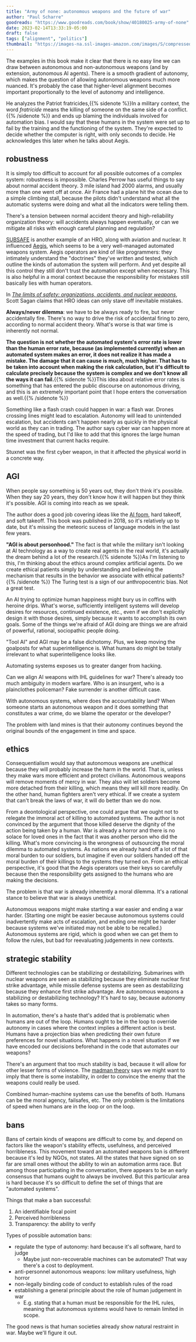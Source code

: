 ```yaml
---
title: "Army of none: autonomous weapons and the future of war"
author: "Paul Scharre"
goodreads: "https://www.goodreads.com/book/show/40180025-army-of-none"
date: 2023-02-14T13:33:19-05:00
draft: false
tags: ["alignment", "politics"]
thumbnail: "https://images-na.ssl-images-amazon.com/images/S/compressed.photo.goodreads.com/books/1529056546i/40180025.jpg"
---
```


The examples in this book make it clear that there is no easy line we can draw between autonomous and non-autonomous weapons (and by extension, autonomous AI agents). There is a smooth gradient of autonomy, which makes the question of allowing autonomous weapons much more nuanced. It's probably the case that higher-level alignment becomes important proportionally to the level of autonomy and intelligence.

He analyzes the Patriot fratricides,{{% sidenote %}}In a military context, the word *fratricide* means the killing of someone on the same side of a conflict.{{% /sidenote %}} and ends up blaming the individuals involved for automation bias. I would say that these humans in the system were set up to fail by the training and the functioning of the system. They're expected to decide whether the computer is right, with only seconds to decide. He acknowledges this later when he talks about Aegis.

## robustness

It is simply too difficult to account for all possible outcomes of a complex system: robustness is impossible. Charles Perrow has useful things to say about normal accident theory. 3 mile island had 2000 alarms, and usually more than one went off at once. Air France had a plane hit the ocean due to a simple climbing stall, because the pilots didn't understand what all the automatic systems were doing and what all the indicators were telling them.

There's a tension between normal accident theory and high-reliability organization theory: will accidents always happen eventually, or can we mitigate all risks with enough careful planning and regulation?

[SUBSAFE](https://en.wikipedia.org/wiki/SUBSAFE) is another example of an HRO, along with aviation and nuclear. It influenced [Aegis](https://en.wikipedia.org/wiki/Aegis_Combat_System), which seems to be a very well-managed automated weapons system. Aegis operators are kind of like programmers: they intimately understand the "doctrines" they've written and tested, which outline the kinds of automation the system will perform. And yet despite all this control they still don't trust the automation except when necessary. This is also helpful in a moral context because the responsibility for mistakes still basically lies with human operators.

In [*The limits of safety: organizations, accidents, and nuclear weapons*](https://www.jstor.org/stable/j.ctvzsmf8r), Scott Sagan claims that HRO ideas can only stave off inevitable mistakes.

**Always/never dilemma**: we have to be always ready to fire, but never accidentally fire. There's no way to drive the risk of accidental firing to zero, according to normal accident theory. What's worse is that war time is inherently not normal.

**The question is not whether the automated system's error rate is lower than the human error rate, because (as implemented currently) when an automated system makes an error, it does not realize it has made a mistake. The damage that it can cause is much, much higher. That has to be taken into account when making the risk calculation, but it's difficult to calculate precisely because the system is complex and we don't know all the ways it can fail.**{{% sidenote %}}This idea about relative error rates is something that has entered the public discourse on autonomous driving, and this is an extremely important point that I hope enters the conversation as well.{{% /sidenote %}}

Something like a flash crash could happen in war: a flash war. Drones crossing lines might lead to escalation. Autonomy will lead to unintended escalation, but accidents can't happen nearly as quickly in the physical world as they can in trading. The author says cyber war can happen more at the speed of trading, but I'd like to add that this ignores the large human time investment that current hacks require.

Stuxnet was the first cyber weapon, in that it affected the physical world in a concrete way.

## AGI

When people say something is 50 years out, they don't think it's possible. When they say 20 years, they don't know how it will happen but they think it's possible. AGI is coming into reach as we speak.

The author does a good job covering ideas like the [AI foom](https://en.wikipedia.org/wiki/Technological_singularity#Intelligence_explosion), hard takeoff, and soft takeoff. This book was published in 2018, so it's relatively up to date, but it's missing the meteoric sucess of language models in the last few years.

**"AGI is about personhood."** The fact is that while the military isn't looking at AI technology as a way to create real agents in the real world, it's actually the dream behind a lot of the research.{{% sidenote %}}As I'm listening to this, I'm thinking about the ethics around complex artificial agents. Do we create ethical patients simply by understanding and believing the mechanism that results in the behavior we associate with ethical patients?{{% /sidenote %}} The Turing test is a sign of our anthropocentric bias. Not a great test.

An AI trying to optimize human happiness might bury us in coffins with heroine drips. What's worse, sufficiently intelligent systems will develop desires for resources, continued existence, etc., even if we don't explicitly design it with those desires, simply because it wants to accomplish its own goals. Some of the things we're afraid of AGI doing are things we are afraid of powerful, rational, sociopathic people doing.

"Tool AI" and AGI may be a false dichotomy. Plus, we keep moving the goalposts for what superintelligence is. What humans do might be totally irrelevant to what superintelligence looks like.

Automating systems exposes us to greater danger from hacking.

Can we align AI weapons with IHL guidelines for war? There's already too much ambiguity in modern warfare. Who is an insurgent, who is a plainclothes policeman? Fake surrender is another difficult case.

With autonomous systems, where does the accountability land? When someone starts an autonomous weapon and it does something that constitutes a war crime, do we blame the operator or the developer?

The problem with land mines is that their autonomy continues beyond the original bounds of the engagement in time and space.

## ethics

Consequentialism would say that autonomous weapons are unethical because they will probably increase the harm in the world. That is, unless they make wars more efficient and protect civilians. Autonomous weapons will remove moments of mercy in war. They also will let soldiers become more detached from their killing, which means they will kill more readily. On the other hand, human fighters aren't very ethical. If we create a system that can't break the laws of war, it will do better than we do now.

From a deontological perspective, one could argue that we ought not to relegate the immoral act of killing to automated systems. The author is not convinced by the argument that those killed deserve the dignity of the action being taken by a human. War is already a horror and there is no solace for loved ones in the fact that it was another person who did the killing. What's more convincing is the wrongness of outsourcing the moral dilemma to automated systems. As nations we already hand off a lot of that moral burden to our soldiers, but imagine if even our soldiers handed off the moral burden of their killings to the systems they turned on. From an ethical perspective, it's good that the Aegis operators use their keys so carefully because then the responsibility gets assigned to the humans who are making the decisions.

The problem is that war is already inherently a moral dilemma. It's a rational stance to believe that war is always unethical.

Autonomous weapons might make starting a war easier and ending a war harder. (Starting one might be easier because autonomous systems could inadvertently make acts of escalation, and ending one might be harder because systems we've initiated may not be able to be recalled.) Autonomous systems are rigid, which is good when we can get them to follow the rules, but bad for reevaluating judgements in new contexts.

## strategic stability

Different technologies can be stabilizing or destabilizing. Submarines with nuclear weapons are seen as stabilizing because they eliminate nuclear first strike advantage, while missile defense systems are seen as destabilizing because they enhance first strike advantage. Are autonomous weapons a stabilizing or destabilizing technology? It's hard to say, because autonomy takes so many forms.

In automation, there's a haste that's added that is problematic when humans are out of the loop. Humans ought to be in the loop to override autonomy in cases where the context implies a different action is best. Humans have a projection bias when predicting their own future preferences for novel situations. What happens in a novel situation if we have encoded our decisions beforehand in the code that automates our weapons?

There's an argument that too much stability is bad, because it will allow for other lesser forms of violence. The [madman theory](https://en.wikipedia.org/wiki/Madman_theory) says we might want to imply that there is some instability, in order to convince the enemy that the weapons could really be used.

Combined human-machine systems can use the benefits of both. Humans can be the moral agency, failsafes, etc. The only problem is the limitations of speed when humans are in the loop or on the loop.

## bans

Bans of certain kinds of weapons are difficult to come by, and depend on factors like the weapon's stability effects, usefulness, and perceived horribleness. This movement toward an automated weapons ban is different because it's led by NGOs, not states. All the states that have signed on so far are small ones without the ability to win an automation arms race. But among those participating in the conversation, there appears to be an early consensus that humans ought to always be involved. But this particular area is hard because it's so difficult to define the set of things that are "automated systems".

Things that make a ban successful:

1. An identifiable focal point
2. Perceived horribleness
3. Transparency: the ability to verify

Types of possible automation bans:

- regulate the type of autonomy: hard because it's all software, hard to judge
  - Maybe just non-recoverable machines can be automated? That way there's a cost to deployment.
- anti-personnel autonomous weapons: low military usefulness, high horror
- non-legally binding code of conduct to establish rules of the road
- establishing a general principle about the role of human judgement in war
  - E.g. stating that a human must be responsible for the IHL rules, meaning that autonomous systems would have to remain limited in scope.

The good news is that human societies already show natural restraint in war. Maybe we'll figure it out.

